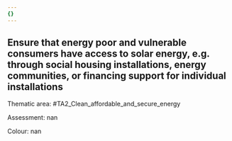```yaml
---
{}
---
```

## Ensure that energy poor and vulnerable consumers have access to solar energy, e.g. through social housing installations, energy communities, or financing support for individual installations

Thematic area: #TA2_Clean_affordable_and_secure_energy

Assessment: nan

Colour: nan